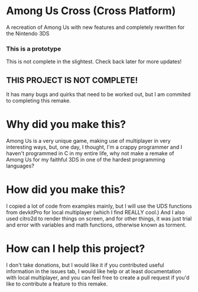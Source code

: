 # Among Us Cross (Cross Platform)
A recreation of Among Us with new features and completely rewritten for the Nintendo 3DS


### This is a prototype
This is not complete in the slightest. Check back later for more updates!

## THIS PROJECT IS NOT COMPLETE!
It has many bugs and quirks that need to be worked out, but I am commited to completing this remake.


# Why did you make this?
Among Us is a very unique game, making use of multiplayer in very interesting ways, but, one day, I thought, I'm a crappy programmer and I haven't programmed in C in my entire life, why not make a remake of Among Us for my faithful 3DS in one of the hardest programming languages?

# How did you make this?
I copied a lot of code from examples mainly, but I will use the UDS functions from devkitPro for local multiplayer (which I find REALLY cool.) And I also used citro2d to render things on screen, and for other things, it was just trial and error with variables and math functions, otherwise known as torment.

# How can I help this project?
I don't take donations, but I would like it if you contributed useful information in the issues tab, I would like help or at least documentation with local multiplayer, and you can feel free to create a pull request if you'd like to contribute a feature to this remake.
